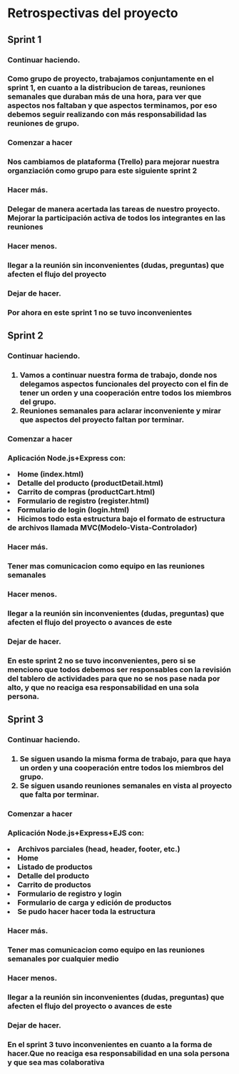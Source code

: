 <h1>Retrospectivas del proyecto</h1>

<section>
<h2>Sprint 1 </h2>
    <div> 
        <h3>Continuar haciendo.<h3>
        <p>
        Como grupo de proyecto, trabajamos conjuntamente en el sprint 1, en cuanto a la distribucion de tareas, reuniones semanales que duraban más de una hora, para ver que aspectos nos faltaban y que aspectos terminamos, por eso debemos seguir realizando con más responsabilidad las reuniones de grupo.
        </p>
    </div>
    <div> 
        <h3>Comenzar a hacer<h3>
        <p> Nos cambiamos de plataforma (Trello) para mejorar nuestra organziación como grupo para este siguiente sprint 2 </p>
    </div>
    <div> 
        <h3>Hacer más.<h3>
        <p> Delegar de manera acertada las tareas de nuestro proyecto. Mejorar la participación activa de todos los integrantes en las reuniones</p>
    </div>
    <div> 
        <h3>Hacer menos.<h3>
        <p>llegar a la reunión sin inconvenientes (dudas, preguntas) que afecten el flujo del proyecto </p>
    </div>
    <div> 
        <h3>Dejar de hacer.<h3>
        <p> Por ahora en este sprint 1 no se tuvo inconvenientes</p>
    </div>
</section>


<section>
<h2>Sprint 2 </h2>
    <div> 
        <h3>Continuar haciendo.<h3>
        <p> 
            <ol>
                <li> Vamos a continuar nuestra forma de trabajo, donde nos delegamos aspectos funcionales del proyecto con el fin de tener un orden y una cooperación entre todos los miembros del grupo.</li>
                <li> Reuniones semanales para aclarar inconveniente y mirar que aspectos del proyecto faltan por terminar. </li>
            </ol>
        </p>
    </div>
    <div> 
        <h3>Comenzar a hacer<h3>
        <p> Aplicación Node.js+Express con:
           <li> Home (index.html)</li>
           <li> Detalle del producto (productDetail.html)</li>
           <li> Carrito de compras (productCart.html)</li>
           <li> Formulario de registro (register.html)</li>
           <li> Formulario de login (login.html)</li>
           <li> Hicimos todo esta estructura bajo el formato de estructura de archivos llamada MVC(Modelo-Vista-Controlador)</li></p>
    </div>
    <div> 
        <h3>Hacer más.<h3>
        <p>Tener mas comunicacion como equipo en las reuniones semanales</p>
        </p>
    </div>
    <div> 
        <h3>Hacer menos.<h3>
        <p> llegar a la reunión sin inconvenientes (dudas, preguntas) que afecten el flujo del proyecto o avances de este </p>
    </div>
    <div> 
        <h3>Dejar de hacer.<h3>
        <p>
            En este sprint 2 no se tuvo inconvenientes, pero si se menciono que todos debemos ser responsables con la revisión del tablero de actividades para que no se nos pase nada por alto, y que no reaciga esa responsabilidad en una sola persona. 
         </p>
    </div>
     
</section>
        
        
<section>
<h2>Sprint 3</h2>
    <div> 
        <h3>Continuar haciendo.<h3>
        <p> 
            <ol>
                <li>Se siguen usando la misma forma de trabajo, para que haya un orden y una cooperación entre todos los miembros del grupo.</li>
                <li> Se siguen usando reuniones semanales en vista al proyecto que falta por terminar. </li>
            </ol>
        </p>
    </div>
    <div> 
        <h3>Comenzar a hacer<h3>
        <p> Aplicación Node.js+Express+EJS con:
      <li>Archivos parciales (head, header, footer, etc.)</li>
      <li>Home</li>
      <li>Listado de productos</li>
      <li>Detalle del producto</li>
      <li>Carrito de productos</li>
      <li>Formulario de registro y login</li>
      <li>Formulario de carga y edición de productos</li>
      <li>Se pudo hacer hacer toda la estructura</li></p>
    </div>
    <div> 
        <h3>Hacer más.<h3>
        <p>Tener mas comunicacion como equipo en las reuniones semanales por cualquier medio</p>
        </p>
    </div>
    <div> 
        <h3>Hacer menos.<h3>
         <p> llegar a la reunión sin inconvenientes (dudas, preguntas) que afecten el flujo del proyecto o avances de este </p>
    </div>
    <div> 
        <h3>Dejar de hacer.<h3>
        <p>
            En el sprint 3 tuvo inconvenientes en cuanto a la forma de hacer.Que no reaciga esa responsabilidad en una sola persona y que sea mas colaborativa 
         </p>
    </div>
</section>

